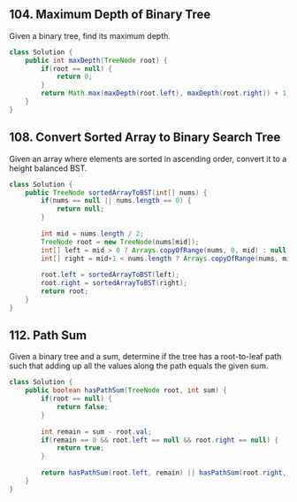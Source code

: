 ## 104. Maximum Depth of Binary Tree
Given a binary tree, find its maximum depth.
```java
class Solution {
    public int maxDepth(TreeNode root) {
        if(root == null) {
            return 0;
        }
        return Math.max(maxDepth(root.left), maxDepth(root.right)) + 1;
    }
}
```

## 108. Convert Sorted Array to Binary Search Tree
Given an array where elements are sorted in ascending order, convert it to a height balanced BST.
```java
class Solution {
    public TreeNode sortedArrayToBST(int[] nums) {
        if(nums == null || nums.length == 0) {
            return null;
        } 
        
        int mid = nums.length / 2;
        TreeNode root = new TreeNode(nums[mid]);
        int[] left = mid > 0 ? Arrays.copyOfRange(nums, 0, mid) : null;
        int[] right = mid+1 < nums.length ? Arrays.copyOfRange(nums, mid+1, nums.length) : null;
        
        root.left = sortedArrayToBST(left);
        root.right = sortedArrayToBST(right);
        return root;
    }
}
```

## 112. Path Sum
Given a binary tree and a sum, determine if the tree has a root-to-leaf path such that adding up all the values along the path equals the given sum.
```java
class Solution {
    public boolean hasPathSum(TreeNode root, int sum) {
        if(root == null) {
            return false;
        }
        
        int remain = sum - root.val;
        if(remain == 0 && root.left == null && root.right == null) {
            return true;
        }
        
        return hasPathSum(root.left, remain) || hasPathSum(root.right, remain);   
    }
}
```